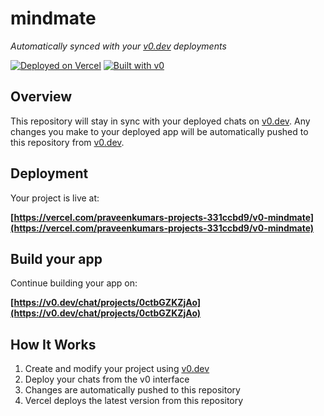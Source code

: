 # mindmate

*Automatically synced with your [v0.dev](https://v0.dev) deployments*

[![Deployed on Vercel](https://img.shields.io/badge/Deployed%20on-Vercel-black?style=for-the-badge&logo=vercel)](https://vercel.com/praveenkumars-projects-331ccbd9/v0-mindmate)
[![Built with v0](https://img.shields.io/badge/Built%20with-v0.dev-black?style=for-the-badge)](https://v0.dev/chat/projects/0ctbGZKZjAo)

## Overview

This repository will stay in sync with your deployed chats on [v0.dev](https://v0.dev).
Any changes you make to your deployed app will be automatically pushed to this repository from [v0.dev](https://v0.dev).

## Deployment

Your project is live at:

**[https://vercel.com/praveenkumars-projects-331ccbd9/v0-mindmate](https://vercel.com/praveenkumars-projects-331ccbd9/v0-mindmate)**

## Build your app

Continue building your app on:

**[https://v0.dev/chat/projects/0ctbGZKZjAo](https://v0.dev/chat/projects/0ctbGZKZjAo)**

## How It Works

1. Create and modify your project using [v0.dev](https://v0.dev)
2. Deploy your chats from the v0 interface
3. Changes are automatically pushed to this repository
4. Vercel deploys the latest version from this repository